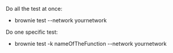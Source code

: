 Do all the test at once:
  - brownie test --network yournetwork

Do one specific test:
  - brownie test -k nameOfTheFunction --network yournetwork
